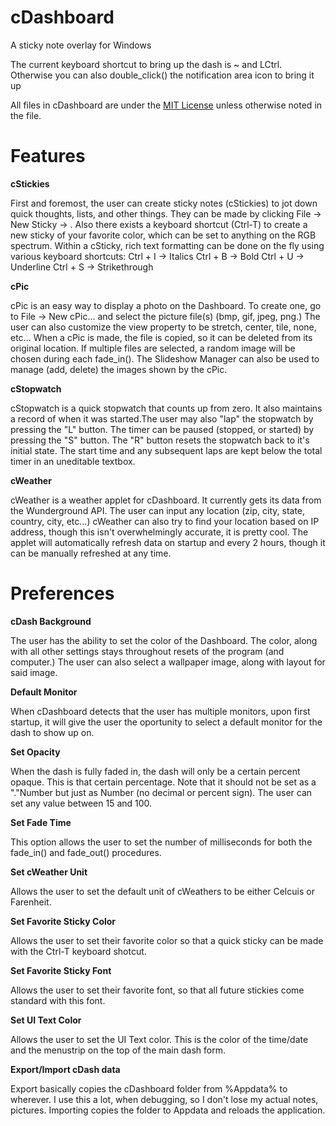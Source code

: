 cDashboard
==========

A sticky note overlay for Windows

The current keyboard shortcut to bring up the dash is ~ and LCtrl. Otherwise you can also double_click() the notification area icon to bring it up

All files in cDashboard are under the [MIT License](http://opensource.org/licenses/MIT) unless otherwise noted in the file.

Features
========

__cStickies__

First and foremost, the user can create sticky notes (cStickies) to jot down quick thoughts, lists, and other things. They can be made by clicking File -> New Sticky -> <Color>. Also there exists a keyboard shortcut (Ctrl-T) to create a new sticky of your favorite color, which can be set to anything on the RGB spectrum. Within a cSticky, rich text formatting can be done on the fly using various keyboard shortcuts:
Ctrl + I -> Italics
Ctrl + B -> Bold
Ctrl + U -> Underline
Ctrl + S -> Strikethrough

__cPic__

cPic is an easy way to display a photo on the Dashboard. To create one, go to File -> New cPic... and select the picture file(s) (bmp, gif, jpeg, png.) The user can also customize the view property to be stretch, center, tile, none, etc... When a cPic is made, the file is copied, so it can be deleted from its original location. If multiple files are selected, a random image will be chosen during each fade_in(). The Slideshow Manager can also be used to manage (add, delete) the images shown by the cPic. 

__cStopwatch__

cStopwatch is a quick stopwatch that counts up from zero. It also maintains a record of when it was started.The user may also "lap" the stopwatch by pressing the "L" button. The timer can be paused (stopped, or started) by pressing the "S" button. The "R" button resets the stopwatch back to it's initial state. The start time and any subsequent laps are kept below the total timer in an uneditable textbox.

__cWeather__

cWeather is a weather applet for cDashboard. It currently gets its data from the Wunderground API. The user can input any location (zip, city, state, country, city, etc...) cWeather can also try to find your location based on IP address, though this isn't overwhelmingly accurate, it is pretty cool. The applet will automatically refresh data on startup and every 2 hours, though it can be manually refreshed at any time.

Preferences
===========

__cDash Background__

The user has the ability to set the color of the Dashboard. The color, along with all other settings stays throughout resets of the program (and computer.) The user can also select a wallpaper image, along with layout for said image. 

__Default Monitor__

When cDashboard detects that the user has multiple monitors, upon first startup, it will give the user the oportunity to select a default monitor for the dash to show up on.

__Set Opacity__

When the dash is fully faded in, the dash will only be a certain percent opaque. This is that certain percentage. Note that it should not be set as a "."Number but just as Number (no decimal or percent sign). The user can set any value between 15 and 100.

__Set Fade Time__

This option allows the user to set the number of milliseconds for both the fade_in() and fade_out() procedures. 

__Set cWeather Unit__

Allows the user to set the default unit of cWeathers to be either Celcuis or Farenheit.

__Set Favorite Sticky Color__

Allows the user to set their favorite color so that a quick sticky can be made with the Ctrl-T keyboard shotcut.

__Set Favorite Sticky Font__

Allows the user to set their favorite font, so that all future stickies come standard with this font.

__Set UI Text Color__

Allows the user to set the UI Text color. This is the color of the time/date and the menustrip on the top of the main dash form.

__Export/Import cDash data__

Export basically copies the cDashboard folder from %Appdata% to wherever. I use this a lot, when debugging, so I don't lose my actual notes, pictures. Importing copies the folder to Appdata and reloads the application.
